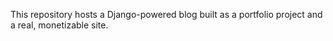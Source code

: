 This repository hosts a Django-powered blog built as a portfolio project and a real, monetizable site.
